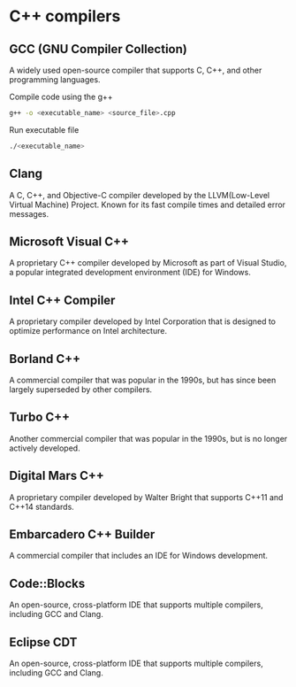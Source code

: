 # C++ compilers

## GCC (GNU Compiler Collection)
A widely used open-source compiler that supports C, C++, and other programming languages.

Compile code using the g++
```bash
g++ -o <executable_name> <source_file>.cpp
```

Run executable file
```bash
./<executable_name>
```

## Clang
A C, C++, and Objective-C compiler developed by the LLVM(Low-Level Virtual Machine) Project. Known for its fast compile times and detailed error messages.

## Microsoft Visual C++
A proprietary C++ compiler developed by Microsoft as part of Visual Studio, a popular integrated development environment (IDE) for Windows.

## Intel C++ Compiler
A proprietary compiler developed by Intel Corporation that is designed to optimize performance on Intel architecture.

## Borland C++
A commercial compiler that was popular in the 1990s, but has since been largely superseded by other compilers.

## Turbo C++
Another commercial compiler that was popular in the 1990s, but is no longer actively developed.

## Digital Mars C++
A proprietary compiler developed by Walter Bright that supports C++11 and C++14 standards.

## Embarcadero C++ Builder
A commercial compiler that includes an IDE for Windows development.

## Code::Blocks
An open-source, cross-platform IDE that supports multiple compilers, including GCC and Clang.

## Eclipse CDT
An open-source, cross-platform IDE that supports multiple compilers, including GCC and Clang.
